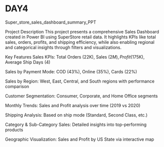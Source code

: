 # DAY4
Super_store_sales_dashboard_summary_PPT

 Project Description
This project presents a comprehensive Sales Dashboard created in Power BI using SuperStore retail data. It highlights KPIs like total sales, orders, profits, and shipping efficiency, while also enabling regional and categorical insights through filters and visualizations.

Key Features
Sales KPIs: Total Orders (22K), Sales ($2M), Profit ($175K), Average Ship Days (4)

Sales by Payment Mode: COD (43%), Online (35%), Cards (22%)

Sales by Region: West, East, Central, and South regions with performance comparison

Customer Segmentation: Consumer, Corporate, and Home Office segments

Monthly Trends: Sales and Profit analysis over time (2019 vs 2020)

Shipping Analysis: Based on ship mode (Standard, Second Class, etc.)

Category & Sub-Category Sales: Detailed insights into top-performing products

Geographic Visualization: Sales and Profit by US State via interactive map
